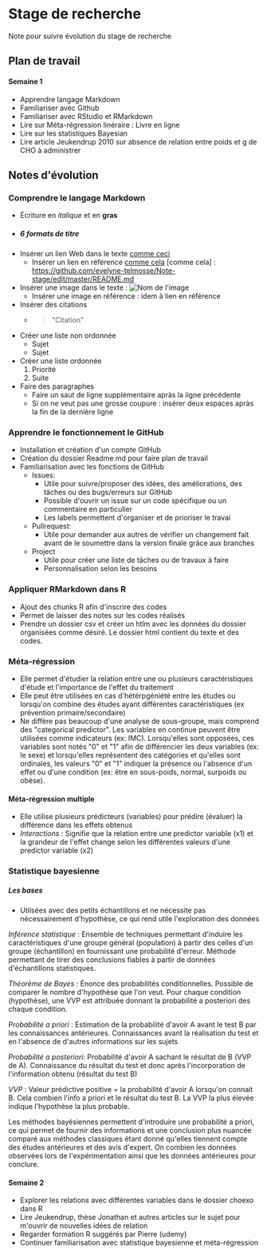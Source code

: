 # Stage de recherche
Note pour suivre évolution du stage de recherche

## Plan de travail 
#### Semaine 1
- Apprendre langage Markdown
- Familiariser avec Github
- Familiariser avec RStudio et RMarkdown
- Lire sur Méta-régression linéraire : Livre en ligne
- Lire sur les statistiques Bayesian
- Lire article Jeukendrup 2010 sur absence de relation entre poids et g de CHO à administrer

## Notes d'évolution
### Comprendre le langage Markdown
 - Écriture en _italique_ et en **gras**
 - ##### 6 formats de titre
 - Insérer un lien Web dans le texte [comme ceci](https://github.com/evelyne-telmosse/Note-stage/edit/master/README.md) 
   * Insérer un lien en référence [comme cela](https://github.com/evelyne-telmosse/Note-stage/edit/master/README.md)
 [comme cela] : https://github.com/evelyne-telmosse/Note-stage/edit/master/README.md 
 - Insérer une image dans le texte : ![Nom de l'image](URL)
   * Insérer une image en référence : idem à lien en référence
 - Insérer des citations
   * >"Citation"
 - Créer une liste non ordonnée
   * Sujet
   * Sujet
 - Créer une liste ordonnée
   1. Priorité
   2. Suite
 - Faire des paragraphes
   * Faire un saut de ligne supplémentaire apràs la ligne précédente
   * Si on ne veut pas une grosse coupure : insérer deux espaces apràs la fin de la dernière ligne
 
 ### Apprendre le fonctionnement le GitHub
 - Installation et création d'un compte GitHub
 - Création du dossier Readme.md pour faire plan de travail
 - Familiarisation avec les fonctions de GitHub
   * Issues: 
     * Utile pour suivre/proposer des idées, des améliorations, des tâches ou des bugs/erreurs sur GitHub
     * Possible d'ouvrir un issue sur un code spécifique ou un commentaire en particulier
     * Les labels permettent d'organiser et de prioriser le travai
   * Pullrequest:
     * Utile pour demander aux autres de vérifier un changement fait avant de le soumettre dans la version finale grâce aux branches
   * Project
     * Utile pour créer une liste de tâches ou de travaux à faire
     * Personnalisation selon les besoins

### Appliquer RMarkdown dans R
- Ajout des chunks R afin d'inscrire des codes 
- Permet de laisser des notes sur les codes réalisés
- Prendre un dossier csv et créer un htlm avec les données du dossier organisées comme désiré. Le dossier html contient du texte et des codes.

### Méta-régression
- Elle permet d'étudier la relation entre une ou plusieurs caractéristiques d'étude et l'importance de l'effet du traitement
- Elle peut être utilisées en cas d'hétérpgéniété entre les études ou lorsqu'on combine des études ayant différentes caractéristiques (ex prévention primaire/secondaire)
- Ne diffère pas beaucoup d'une analyse de sous-groupe, mais comprend des "categorical predictor". Les variables en continue peuvent être utilisées comme indicateurs (ex: IMC). Lorsqu'elles sont opposées, ces variables sont notés "0" et "1" afin de différencier les deux variables (ex: le sexe) et lorsqu'elles représentent des catégories et qu'elles sont ordinales, les valeurs "0" et "1" indiquer la présence ou l'absence d'un effet ou d'une condition (ex: être en sous-poids, normal, surpoids ou obèse).

#### Méta-régression multiple
- Elle utilise plusieurs prédicteurs (variables) pour prédire (évaluer) la différence dans les effets obtenus
- _Interactions_ : Signifie que la relation entre une predictor variable (x1) et la grandeur de l'effet change selon les différentes valeurs d'une predictor variable (x2)

### Statistique bayesienne
##### Les bases
- Utilsées avec des petits échantillons et ne nécessite pas nécessairement d'hypothèse, ce qui rend utile l'exploration des données

*Inférence statistique* : Ensemble de techniques permettant d'induire les caractéristiques d'une groupe général (population) à partir des celles d'un groupe (échantillon) en fournissant une probabilité d'erreur. Méthode permettant de tirer des conclusions fiables à partir de données d'échantillons statistiques.

*Théorème de Bayes* : Énonce des probabilités conditionnelles. Possible de comparer le nombre d'hypothèse que l'on veut. Pour chaque condition (hypothèse), une VVP est attribuée donnant la probabilité a posteriori des chaque condition.

*Probabilité a priori* : Estimation de la probabilité d'avoir A avant le test B par les connaissances antérieures. Connaissances avant la réalisation du test et en l'absence de d'autres informations sur les sujets

*Probabilité a posteriori*: Probabilité d'avoir A sachant le résultat de B (VVP de A). Connaissance du résultat du test et donc après l'incorporation de l'information obtenu (résultat du test B)

*VVP* : Valeur prédictive positive = la probabilité d'avoir A lorsqu'on connait B. Cela combien l'info a priori et le résultat du test B. La VVP la plus élevée indique l'hypothèse la plus probable.

Les méthodes bayésiennes permettent d'introduire une probabilité a priori, ce qui permet de fournir des informations et une conclusion plus nuancée comparé aux méthodes classiques étant donné qu'elles tiennent compte des études antérieures et des avis d'expert. On combien les données observées lors de l'expérimentation ainsi que les données antérieures pour conclure.

#### Semaine 2
- Explorer les relations avec différentes variables dans le dossier choexo dans R
- Lire Jeukendrup, thèse Jonathan et autres articles sur le sujet pour m'ouvrir de nouvelles idées de relation
- Regarder formation R suggérés par Pierre (udemy)
- Continuer familiarisation avec statistique bayesienne et méta-régression
